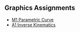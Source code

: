 ## Graphics Assignments

- [M1 Parametric Curve](./m1-parametric-curve.html)
- [A1 Inverse Kinematics](./a1-inverse-kinematics.html)
